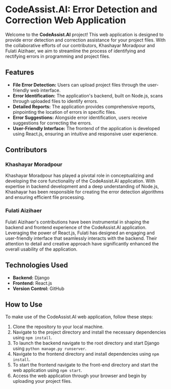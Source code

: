 # CodeAssist.AI: Error Detection and Correction Web Application

Welcome to the **CodeAssist.AI** project! This web application is designed to provide error detection and correction assistance for your project files. With the collaborative efforts of our contributors, Khashayar Moradpour and Fulati Aizihaer, we aim to streamline the process of identifying and rectifying errors in programming and project files.

## Features

- **File Error Detection:** Users can upload project files through the user-friendly web interface.
- **Error Identification:** The application's backend, built on Node.js, scans through uploaded files to identify errors.
- **Detailed Reports:** The application provides comprehensive reports, pinpointing the location of errors in specific files.
- **Error Suggestions:** Alongside error identification, users receive suggestions for correcting the errors.
- **User-Friendly Interface:** The frontend of the application is developed using React.js, ensuring an intuitive and responsive user experience.

## Contributors

### Khashayar Moradpour

Khashayar Moradpour has played a pivotal role in conceptualizing and developing the core functionality of the CodeAssist.AI application. With expertise in backend development and a deep understanding of Node.js, Khashayar has been responsible for creating the error detection algorithms and ensuring efficient file processing.

### Fulati Aizihaer

Fulati Aizihaer's contributions have been instrumental in shaping the backend and frontend experience of the CodeAssist.AI application. Leveraging the power of React.js, Fulati has designed an engaging and user-friendly interface that seamlessly interacts with the backend. Their attention to detail and creative approach have significantly enhanced the overall usability of the application.

## Technologies Used

- **Backend:** Django
- **Frontend:** React.js
- **Version Control:** GitHub

## How to Use

To make use of the CodeAssist.AI web application, follow these steps:

1. Clone the repository to your local machine.
2. Navigate to the project directory and install the necessary dependencies using `npm install`.
3. To launch the backend navigate to the root directory and start Django  using `python manage.py runserver`.
4. Navigate to the frontend directory and install dependencies using `npm install`.
5. To start the frontend navigate to the front-end directory and start the web application using `npm start`.
6. Access the web application through your browser and begin by uploading your project files.
